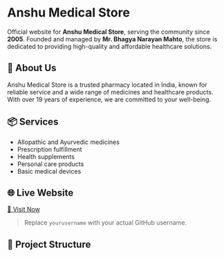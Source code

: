 # Anshu Medical Store

Official website for **Anshu Medical Store**, serving the community since **2005**. Founded and managed by **Mr. Bhagya Narayan Mahto**, the store is dedicated to providing high-quality and affordable healthcare solutions.

## 🏥 About Us

Anshu Medical Store is a trusted pharmacy located in India, known for reliable service and a wide range of medicines and healthcare products. With over 19 years of experience, we are committed to your well-being.

## 📦 Services

- Allopathic and Ayurvedic medicines
- Prescription fulfillment
- Health supplements
- Personal care products
- Basic medical devices

## 🌐 Live Website

[🔗 Visit Now](https://amansinghdev-debug.github.io/Anshu-Medical-Store/)  
> Replace `yourusername` with your actual GitHub username.

## 📁 Project Structure


